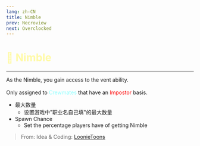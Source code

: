 ```yaml
---
lang: zh-CN
title: Nimble
prev: Necroview
next: Overclocked
---
```


# <font color=#fffaa6>🔋 <b>Nimble</b></font> <Badge text="Helpful" type="tip" vertical="middle"/>

***

As the Nimble, you gain access to the vent ability.<br><br>
Only assigned to <font color=#8cffff>Crewmates</font> that have an <font color=red>Impostor</font> basis.

- 最大数量
  - 设置游戏中"职业名自己填"的最大数量
- Spawn Chance
  - Set the percentage players have of getting Nimble

> From: Idea & Coding: [LoonieToons](https://github.com/Loonie-Toons/)
